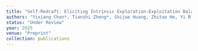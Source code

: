 ```yaml
---
title: "Self-Redraft: Eliciting Intrinsic Exploration-Exploitation Balance in Test-Time Scaling for Code Generation"
authors: "Yixiang Chen*, Tianshi Zheng*, Shijue Huang, Zhitao He, Yi R. Fung"
status: "Under Review"
year: 2025
venue: "Preprint"
collection: publications
---
```


